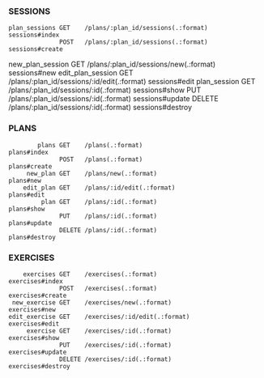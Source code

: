 ### SESSIONS
    plan_sessions GET    /plans/:plan_id/sessions(.:format)          sessions#index
                  POST   /plans/:plan_id/sessions(.:format)          sessions#create
 new_plan_session GET    /plans/:plan_id/sessions/new(.:format)      sessions#new
edit_plan_session GET    /plans/:plan_id/sessions/:id/edit(.:format) sessions#edit
     plan_session GET    /plans/:plan_id/sessions/:id(.:format)      sessions#show
                  PUT    /plans/:plan_id/sessions/:id(.:format)      sessions#update
                  DELETE /plans/:plan_id/sessions/:id(.:format)      sessions#destroy
### PLANS
            plans GET    /plans(.:format)                            plans#index
                  POST   /plans(.:format)                            plans#create
         new_plan GET    /plans/new(.:format)                        plans#new
        edit_plan GET    /plans/:id/edit(.:format)                   plans#edit
             plan GET    /plans/:id(.:format)                        plans#show
                  PUT    /plans/:id(.:format)                        plans#update
                  DELETE /plans/:id(.:format)                        plans#destroy
### EXERCISES
        exercises GET    /exercises(.:format)                        exercises#index
                  POST   /exercises(.:format)                        exercises#create
     new_exercise GET    /exercises/new(.:format)                    exercises#new
    edit_exercise GET    /exercises/:id/edit(.:format)               exercises#edit
         exercise GET    /exercises/:id(.:format)                    exercises#show
                  PUT    /exercises/:id(.:format)                    exercises#update
                  DELETE /exercises/:id(.:format)                    exercises#destroy
